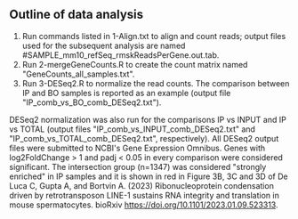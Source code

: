 ## Outline of data analysis

1) Run commands listed in 1-Align.txt to align and count reads; output files used for the subsequent analysis are named #SAMPLE_mm10_refSeq_rmskReadsPerGene.out.tab.
2) Run 2-mergeGeneCounts.R to create the count matrix named "GeneCounts_all_samples.txt".
3) Run 3-DESeq2.R to normalize the read counts. The comparison between IP and BO samples is reported as an example (output file "IP_comb_vs_BO_comb_DESeq2.txt").

DESeq2 normalization was also run for the comparisons IP vs INPUT and IP vs TOTAL (output files "IP_comb_vs_INPUT_comb_DESeq2.txt" and "IP_comb_vs_TOTAL_comb_DESeq2.txt", respectively). All DESeq2 output files were submitted to NCBI's Gene Expression Omnibus. Genes with log2FoldChange > 1 and padj < 0.05 in every comparison were considered significant. The intersection group (n=1347) was considered "strongly enriched" in IP samples and it is shown in red in Figure 3B, 3C and 3D of De Luca C, Gupta A, and Bortvin A. (2023) Ribonucleoprotein condensation driven by retrotransposon LINE-1 sustains RNA integrity and translation in mouse spermatocytes. bioRxiv https://doi.org/10.1101/2023.01.09.523313.

